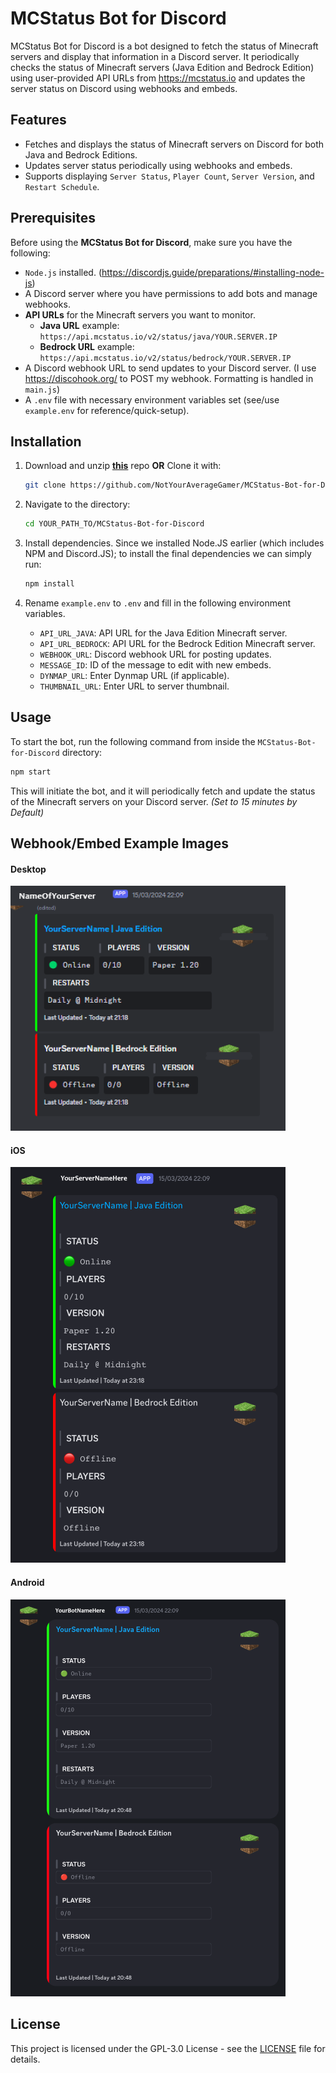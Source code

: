 # MCStatus Bot for Discord

MCStatus Bot for Discord is a bot designed to fetch the status of Minecraft servers and display that information in a Discord server. It periodically checks the status of Minecraft servers (Java Edition and Bedrock Edition) using user-provided API URLs from <https://mcstatus.io> and updates the server status on Discord using webhooks and embeds.

## Features

- Fetches and displays the status of Minecraft servers on Discord for both Java and Bedrock Editions.
- Updates server status periodically using webhooks and embeds.
- Supports displaying `Server Status`, `Player Count`, `Server Version`, and `Restart Schedule`.

## Prerequisites

Before using the **MCStatus Bot for Discord**, make sure you have the following:

- `Node.js` installed. (<https://discordjs.guide/preparations/#installing-node-js>)
- A Discord server where you have permissions to add bots and manage webhooks.
- **API URLs** for the Minecraft servers you want to monitor.
  - **Java URL** example: `https://api.mcstatus.io/v2/status/java/YOUR.SERVER.IP`
  - **Bedrock URL** example: `https://api.mcstatus.io/v2/status/bedrock/YOUR.SERVER.IP`
- A Discord webhook URL to send updates to your Discord server. (I use <https://discohook.org/> to POST my webhook. Formatting is handled in `main.js`)
- A `.env` file with necessary environment variables set (see/use `example.env` for reference/quick-setup).

## Installation

1. Download and unzip [**this**](https://github.com/NotYourAverageGamer/MCStatus-Bot-for-Discord/archive/refs/heads/main.zip) repo **OR** Clone it with:

   ```bash
   git clone https://github.com/NotYourAverageGamer/MCStatus-Bot-for-Discord.git
   ```

2. Navigate to the directory:

   ```bash
   cd YOUR_PATH_TO/MCStatus-Bot-for-Discord
   ```

3. Install dependencies. Since we installed Node.JS earlier (which includes NPM and Discord.JS); to install the final dependencies we can simply run:

   ```bash
   npm install
   ```

4. Rename `example.env` to `.env` and fill in the following environment variables.
   - `API_URL_JAVA`: API URL for the Java Edition Minecraft server.
   - `API_URL_BEDROCK`: API URL for the Bedrock Edition Minecraft server.
   - `WEBHOOK_URL`: Discord webhook URL for posting updates.
   - `MESSAGE_ID`: ID of the message to edit with new embeds.
   - `DYNMAP_URL`: Enter Dynmap URL (if applicable).
   - `THUMBNAIL_URL`: Enter URL to server thumbnail.

## Usage

To start the bot, run the following command from inside the `MCStatus-Bot-for-Discord` directory:

```bash
npm start
```

This will initiate the bot, and it will periodically fetch and update the status of the Minecraft servers on your Discord server. _(Set to 15 minutes by Default)_

## Webhook/Embed Example Images

#### Desktop

![desktop](https://raw.githubusercontent.com/NotYourAverageGamer/MCStatus-Bot-for-Discord/main/images/desktop.png)

#### iOS

![ios](https://raw.githubusercontent.com/NotYourAverageGamer/MCStatus-Bot-for-Discord/main/images/ios.png)

#### Android

![android](https://raw.githubusercontent.com/NotYourAverageGamer/MCStatus-Bot-for-Discord/main/images/android.png)

## License

This project is licensed under the GPL-3.0 License - see the [LICENSE](LICENSE) file for details.
